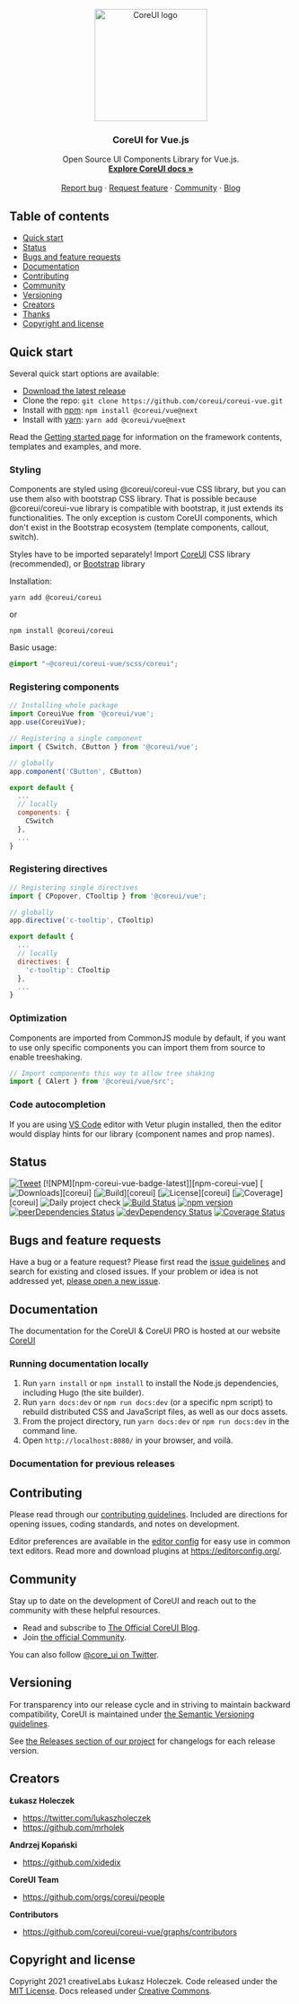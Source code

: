 <p align="center">
  <a href="https://coreui.io/">
    <img src="https://coreui.io/images/brand/coreui-signet.svg" alt="CoreUI logo" width="200">
  </a>
</p>

<h3 align="center">CoreUI for Vue.js</h3>

<p align="center">
  Open Source UI Components Library for Vue.js.
  <br>
  <a href="https://coreui.io/vue/docs/4.0/"><strong>Explore CoreUI docs »</strong></a>
  <br>
  <br>
  <a href="https://github.com/coreui/coreui-vue/issues/new?template=bug_report.md">Report bug</a>
  ·
  <a href="https://github.com/coreui/coreui-vue/issues/new?template=feature_request.md">Request feature</a>
  ·
  <a href="https://community.coreui.io/">Community</a>
  ·
  <a href="https://blog.coreui.io/">Blog</a>
</p>


## Table of contents

- [Quick start](#quick-start)
- [Status](#status)
- [Bugs and feature requests](#bugs-and-feature-requests)
- [Documentation](#documentation)
- [Contributing](#contributing)
- [Community](#community)
- [Versioning](#versioning)
- [Creators](#creators)
- [Thanks](#thanks)
- [Copyright and license](#copyright-and-license)


## Quick start

Several quick start options are available:

- [Download the latest release](https://github.com/coreui/coreui-vue/archive/refs/tags/v4.0.0-alpha.2.zip)
- Clone the repo: `git clone https://github.com/coreui/coreui-vue.git`
- Install with [npm](https://www.npmjs.com/): `npm install @coreui/vue@next`
- Install with [yarn](https://yarnpkg.com/): `yarn add @coreui/vue@next`

Read the [Getting started page](https://coreui.io/vue/docs/4.0/getting-started/introduction.html) for information on the framework contents, templates and examples, and more.

### Styling

Components are styled using @coreui/coreui-vue CSS library, but you can use them also with bootstrap CSS library. That is possible because @coreui/coreui-vue library is compatible with bootstrap, it just extends its functionalities. The only exception is custom CoreUI components, which don't exist in the Bootstrap ecosystem (template components, callout, switch).

Styles have to be imported separately! Import [CoreUI](https://github.com/coreui/coreui) CSS library (recommended), or [Bootstrap](https://getbootstrap.com/) library

Installation:
```shell
yarn add @coreui/coreui
```

or

```shell
npm install @coreui/coreui
```

Basic usage:
```scss
@import "~@coreui/coreui-vue/scss/coreui";
```

### Registering components

```js
// Installing whole package
import CoreuiVue from '@coreui/vue';
app.use(CoreuiVue);

// Registering a single component
import { CSwitch, CButton } from '@coreui/vue';

// globally
app.component('CButton', CButton)

export default {
  ...
  // locally
  components: {
    CSwitch
  },
  ...
}
```

### Registering directives

```js
// Registering single directives
import { CPopover, CTooltip } from '@coreui/vue';

// globally
app.directive('c-tooltip', CTooltip)

export default {
  ...
  // locally
  directives: {
    'c-tooltip': CTooltip
  },
  ...
}
```

### Optimization

Components are imported from CommonJS module by default, if you want to use only specific components you can import them from source to enable treeshaking.

```js
// Import components this way to allow tree shaking
import { CAlert } from '@coreui/vue/src';
```

### Code autocompletion

If you are using [VS Code](https://code.visualstudio.com/) editor with Vetur plugin installed, then the editor would display hints for our library (component names and prop names).

## Status
[![Tweet](https://img.shields.io/twitter/url/http/shields.io.svg?style=social)](https://twitter.com/intent/tweet?text=CoreUI%20-%20Free%20Vue%20Admin%20Template%20&url=http://coreui.io/vue/&hashtags=bootstrap,admin,template,dashboard,panel,free,angular,react,vue)
[![NPM][npm-coreui-vue-badge-latest]][npm-coreui-vue]
[![Downloads](https://img.shields.io/npm/dm/@coreui/vue.svg?style=flat-square)][coreui]
[![Build](https://img.shields.io/github/workflow/status/coreui/coreui-vue-vue/Project%20check?style=flat-square)][coreui]
[![License](https://img.shields.io/npm/l/@coreui/vue?style=flat-square)][coreui]
[![Coverage](https://img.shields.io/badge/test%20coverage%203.0.12%20version-100%25-yellowgreen)][coreui]
![Daily project check](https://github.com/coreui/coreui-vue-vue/workflows/Daily%20project%20check/badge.svg)
[![Build Status](https://github.com/coreui/coreui-vue/workflows/JS%20Tests/badge.svg?branch=main)](https://github.com/coreui/coreui-vue/actions?query=workflow%3AJS+Tests+branch%3Amain)
[![npm version](https://img.shields.io/npm/v/@coreui/coreui-vue)](https://www.npmjs.com/package/@coreui/coreui-vue)
[![peerDependencies Status](https://img.shields.io/david/peer/coreui/coreui-vue)](https://david-dm.org/coreui/coreui-vue?type=peer)
[![devDependency Status](https://img.shields.io/david/dev/coreui/coreui-vue)](https://david-dm.org/coreui/coreui-vue?type=dev)
[![Coverage Status](https://img.shields.io/coveralls/github/coreui/coreui-vue/main)](https://coveralls.io/github/coreui/coreui-vue?branch=main)

## Bugs and feature requests

Have a bug or a feature request? Please first read the [issue guidelines](https://github.com/coreui/coreui-vue/blob/main/.github/CONTRIBUTING.md#using-the-issue-tracker) and search for existing and closed issues. If your problem or idea is not addressed yet, [please open a new issue](https://github.com/coreui/coreui-vue/issues/new).

## Documentation

The documentation for the CoreUI & CoreUI PRO is hosted at our website [CoreUI](https://coreui.io/)

### Running documentation locally

1. Run `yarn install` or `npm install` to install the Node.js dependencies, including Hugo (the site builder).
2. Run `yarn docs:dev` or `npm run docs:dev` (or a specific npm script) to rebuild distributed CSS and JavaScript files, as well as our docs assets.
3. From the project directory, run `yarn docs:dev` or `npm run docs:dev` in the command line.
4. Open `http://localhost:8080/` in your browser, and voilà.

### Documentation for previous releases

## Contributing

Please read through our [contributing guidelines](https://github.com/coreui/coreui-vue/blob/main/.github/CONTRIBUTING.md). Included are directions for opening issues, coding standards, and notes on development.

Editor preferences are available in the [editor config](https://github.com/coreui/coreui-vue/blob/main/.editorconfig) for easy use in common text editors. Read more and download plugins at <https://editorconfig.org/>.

## Community

Stay up to date on the development of CoreUI and reach out to the community with these helpful resources.

- Read and subscribe to [The Official CoreUI Blog](https://blog.coreui.io/).
- Join [the official Community](https://community.coreui.io/).

You can also follow [@core_ui on Twitter](https://twitter.com/core_ui).

## Versioning

For transparency into our release cycle and in striving to maintain backward compatibility, CoreUI is maintained under [the Semantic Versioning guidelines](http://semver.org/).

See [the Releases section of our project](https://github.com/coreui/coreui-vue/releases) for changelogs for each release version.


## Creators

**Łukasz Holeczek**

* <https://twitter.com/lukaszholeczek>
* <https://github.com/mrholek>

**Andrzej Kopański**

* <https://github.com/xidedix>

**CoreUI Team**

* <https://github.com/orgs/coreui/people>

**Contributors**

* <https://github.com/coreui/coreui-vue/graphs/contributors>

## Copyright and license

Copyright 2021 creativeLabs Łukasz Holeczek. Code released under the [MIT License](https://github.com/coreui/coreui-vue/blob/main/LICENSE). Docs released under [Creative Commons](https://creativecommons.org/licenses/by/3.0/).